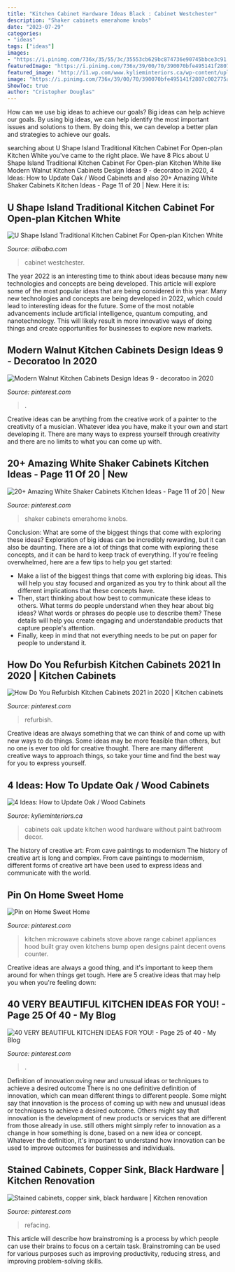 ```yaml
---
title: "Kitchen Cabinet Hardware Ideas Black : Cabinet Westchester"
description: "Shaker cabinets emerahome knobs"
date: "2023-07-29"
categories:
- "ideas"
tags: ["ideas"]
images:
- "https://i.pinimg.com/736x/35/55/3c/35553cb629bc874736e90745bbce3c91.jpg"
featuredImage: "https://i.pinimg.com/736x/39/00/70/390070bfe495141f2807c002775a66b4.jpg"
featured_image: "http://i1.wp.com/www.kylieminteriors.ca/wp-content/uploads/2016/05/Ideas-to-update-oak-kitchen-or-bathroom-cabinets-without-paint.-Including-hardware-and-decor.-Design-by-Julie-Blanner.jpg?fit=683%2C1024"
image: "https://i.pinimg.com/736x/39/00/70/390070bfe495141f2807c002775a66b4.jpg"
ShowToc: true
author: "Cristopher Douglas"
---
```



How can we use big ideas to achieve our goals?
Big ideas can help achieve our goals. By using big ideas, we can help identify the most important issues and solutions to them. By doing this, we can develop a better plan and strategies to achieve our goals.

	

		
searching about U Shape Island Traditional Kitchen Cabinet For Open-plan Kitchen White you've came to the right place. We have 8 Pics about U Shape Island Traditional Kitchen Cabinet For Open-plan Kitchen White like Modern Walnut Kitchen Cabinets Design Ideas 9 - decoratoo in 2020, 4 Ideas: How to Update Oak / Wood Cabinets and also 20+ Amazing White Shaker Cabinets Kitchen Ideas - Page 11 of 20 | New. Here it is:
		
    
## U Shape Island Traditional Kitchen Cabinet For Open-plan Kitchen White

<img loading=lazy src="https://sc02.alicdn.com/kf/HTB1qVG8X.zrK1RjSspmq6AOdFXaT/234507460/HTB1qVG8X.zrK1RjSspmq6AOdFXaT.jpg" onerror="this.onerror=null;this.src='https://tse4.mm.bing.net/th?id=OIP.yo4opdBHRLfYq-NuiOH1CAHaE1&amp;pid=15.1';" alt="U Shape Island Traditional Kitchen Cabinet For Open-plan Kitchen White">

_Source: alibaba.com_

>cabinet westchester. 

	

The year 2022 is an interesting time to think about ideas because many new technologies and concepts are being developed. This article will explore some of the most popular ideas that are being considered in this year.
Many new technologies and concepts are being developed in 2022, which could lead to interesting ideas for the future. Some of the most notable advancements include artificial intelligence, quantum computing, and nanotechnology. This will likely result in more innovative ways of doing things and create opportunities for businesses to explore new markets.

    
## Modern Walnut Kitchen Cabinets Design Ideas 9 - Decoratoo In 2020

<img loading=lazy src="https://i.pinimg.com/736x/97/c2/35/97c235af513c5e490e90b89b784c211e.jpg" onerror="this.onerror=null;this.src='https://tse2.mm.bing.net/th?id=OIP.zvFh6U0TIKQB4mU_-nTtKwHaKL&amp;pid=15.1';" alt="Modern Walnut Kitchen Cabinets Design Ideas 9 - decoratoo in 2020">

_Source: pinterest.com_

>. 

	

Creative ideas can be anything from the creative work of a painter to the creativity of a musician. Whatever idea you have, make it your own and start developing it. There are many ways to express yourself through creativity and there are no limits to what you can come up with.

    
## 20+ Amazing White Shaker Cabinets Kitchen Ideas - Page 11 Of 20 | New

<img loading=lazy src="https://i.pinimg.com/736x/a7/a3/78/a7a378a8ec258583148daa27b580306c.jpg" onerror="this.onerror=null;this.src='https://tse3.mm.bing.net/th?id=OIP.35J-6bSb3ZMMHTFnmOPXlgHaLG&amp;pid=15.1';" alt="20+ Amazing White Shaker Cabinets Kitchen Ideas - Page 11 of 20 | New">

_Source: pinterest.com_

>shaker cabinets emerahome knobs. 

	

Conclusion: What are some of the biggest things that come with exploring these ideas?
Exploration of big ideas can be incredibly rewarding, but it can also be daunting. There are a lot of things that come with exploring these concepts, and it can be hard to keep track of everything. If you're feeling overwhelmed, here are a few tips to help you get started: 
- Make a list of the biggest things that come with exploring big ideas. This will help you stay focused and organized as you try to think about all the different implications that these concepts have. 
- Then, start thinking about how best to communicate these ideas to others. What terms do people understand when they hear about big ideas? What words or phrases do people use to describe them? These details will help you create engaging and understandable products that capture people's attention. 
- Finally, keep in mind that not everything needs to be put on paper for people to understand it.

    
## How Do You Refurbish Kitchen Cabinets 2021 In 2020 | Kitchen Cabinets

<img loading=lazy src="https://i.pinimg.com/736x/35/55/3c/35553cb629bc874736e90745bbce3c91.jpg" onerror="this.onerror=null;this.src='https://tse2.mm.bing.net/th?id=OIP.qGRoyc5DK1pyPFxzzhDvpQHaLH&amp;pid=15.1';" alt="How Do You Refurbish Kitchen Cabinets 2021 in 2020 | Kitchen cabinets">

_Source: pinterest.com_

>refurbish. 

	

Creative ideas are always something that we can think of and come up with new ways to do things. Some ideas may be more feasible than others, but no one is ever too old for creative thought. There are many different creative ways to approach things, so take your time and find the best way for you to express yourself.

    
## 4 Ideas: How To Update Oak / Wood Cabinets

<img loading=lazy src="http://i1.wp.com/www.kylieminteriors.ca/wp-content/uploads/2016/05/Ideas-to-update-oak-kitchen-or-bathroom-cabinets-without-paint.-Including-hardware-and-decor.-Design-by-Julie-Blanner.jpg?fit=683%2C1024" onerror="this.onerror=null;this.src='https://tse1.mm.bing.net/th?id=OIP.Q9PPK2grQ8HTpcfVPbb9DQHaLG&amp;pid=15.1';" alt="4 Ideas: How to Update Oak / Wood Cabinets">

_Source: kylieminteriors.ca_

>cabinets oak update kitchen wood hardware without paint bathroom decor. 

	

The history of creative art: From cave paintings to modernism
The history of creative art is long and complex. From cave paintings to modernism, different forms of creative art have been used to express ideas and communicate with the world.

    
## Pin On Home Sweet Home

<img loading=lazy src="https://i.pinimg.com/736x/91/2c/cb/912ccb43ef2b657c1c0efa28d6e49103--kitchen-black-appliances-gray-kitchens.jpg" onerror="this.onerror=null;this.src='https://tse4.mm.bing.net/th?id=OIP.FEb1-JyAbZHI8djS9G5ObAHaJ4&amp;pid=15.1';" alt="Pin on Home Sweet Home">

_Source: pinterest.com_

>kitchen microwave cabinets stove above range cabinet appliances hood built gray oven kitchens bump open designs paint decent ovens counter. 

	

Creative ideas are always a good thing, and it's important to keep them around for when things get tough. Here are 5 creative ideas that may help you when you're feeling down: 

    
## 40 VERY BEAUTIFUL KITCHEN IDEAS FOR YOU! - Page 25 Of 40 - My Blog

<img loading=lazy src="https://i.pinimg.com/736x/e7/06/03/e7060303f83d2749c8403d0479c66d0f.jpg" onerror="this.onerror=null;this.src='https://tse4.mm.bing.net/th?id=OIP.Mw01jEmwV8PkOCGDH7J3EAHaLJ&amp;pid=15.1';" alt="40 VERY BEAUTIFUL KITCHEN IDEAS FOR YOU! - Page 25 of 40 - My Blog">

_Source: pinterest.com_

>. 

	

Definition of innovation:oving new and unusual ideas or techniques to achieve a desired outcome
There is no one definitive definition of innovation, which can mean different things to different people. Some might say that innovation is the process of coming up with new and unusual ideas or techniques to achieve a desired outcome. Others might say that innovation is the development of new products or services that are different from those already in use. still others might simply refer to innovation as a change in how something is done, based on a new idea or concept. Whatever the definition, it's important to understand how innovation can be used to improve outcomes for businesses and individuals.

    
## Stained Cabinets, Copper Sink, Black Hardware | Kitchen Renovation

<img loading=lazy src="https://i.pinimg.com/736x/39/00/70/390070bfe495141f2807c002775a66b4.jpg" onerror="this.onerror=null;this.src='https://tse2.mm.bing.net/th?id=OIP.6mikgudkYPWQvnr3BoxJnQHaKS&amp;pid=15.1';" alt="Stained cabinets, copper sink, black hardware | Kitchen renovation">

_Source: pinterest.com_

>refacing. 

	

This article will describe how brainstroming is a process by which people can use their brains to focus on a certain task. Brainstroming can be used for various purposes such as improving productivity, reducing stress, and improving problem-solving skills.

